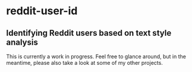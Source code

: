 # reddit-user-id

## Identifying Reddit users based on text style analysis

This is currently a work in progress. Feel free to glance around, but in the meantime, please also take a look at some of my other projects. 
